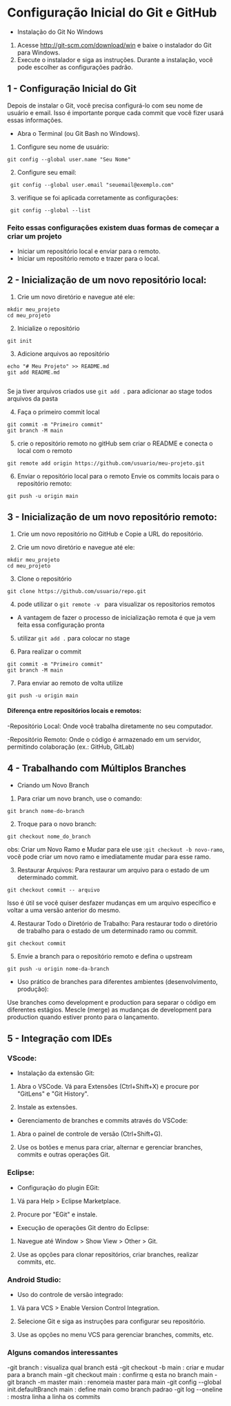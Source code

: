 #  Configuração Inicial do Git e GitHub
* Instalação do Git No Windows

1. Acesse  <http://git-scm.com/download/win> e baixe o instalador do Git para Windows.
2. Execute o instalador e siga as instruções. Durante a instalação, você pode escolher as configurações padrão.

## 1 - Configuração Inicial do Git 
Depois de instalar o Git, você precisa configurá-lo com seu nome de usuário e email. Isso é importante porque cada commit que você fizer usará essas informações.

* Abra o Terminal (ou Git Bash no Windows).
1. Configure seu nome de usuário:

```
git config --global user.name "Seu Nome"
```

2. Configure seu email:

```
 git config --global user.email "seuemail@exemplo.com"
``` 

3. verifique se foi aplicada corretamente as configurações:

```
 git config --global --list 
``` 

### Feito essas configurações existem duas formas de começar a criar um projeto
* Iniciar um repositório local e enviar para o remoto.
* Iniciar um repositório  remoto e trazer para o local.

## 2 - Inicialização de um novo repositório local:
1. Crie um novo diretório e navegue até ele:
``` 
mkdir meu_projeto
cd meu_projeto
``` 
2. Inicialize o repositório 
```
git init
``` 
3. Adicione arquivos ao repositório 

```
echo "# Meu Projeto" >> README.md
git add README.md
  
```
Se ja tiver arquivos criados use ` git add . ` para adicionar ao stage todos arquivos da pasta

4. Faça o primeiro commit local 
``` 
git commit -m "Primeiro commit"
git branch -M main
``` 

5. crie o repositório remoto no gitHub sem criar o README e conecta o local com o remoto 
``` 
git remote add origin https://github.com/usuario/meu-projeto.git
``` 

6.  Enviar o repositório local para o remoto
Envie os commits locais para o repositório remoto:
```
git push -u origin main
``` 

## 3 - Inicialização de um novo repositório remoto:
1. Crie um novo repositório no GitHub e Copie a URL do repositório.

2. Crie um novo diretório e navegue até ele:
``` 
mkdir meu_projeto
cd meu_projeto
``` 

3. Clone o repositório 
```
git clone https://github.com/usuario/repo.git
``` 

4. pode utilizar o `git remote -v ` para visualizar os repositorios remotos
* A vantagem de fazer o processo de inicialização remota é que ja vem feita essa configuração pronta  

5. utilizar ` git add . ` para colocar no stage 

6. Para realizar o commit 
```
git commit -m "Primeiro commit"
git branch -M main
``` 
7. Para enviar ao remoto de volta utilize 
```
git push -u origin main
``` 

#### Diferença entre repositórios locais e remotos:
-Repositório Local: Onde você trabalha diretamente no seu computador.

-Repositório Remoto: Onde o código é armazenado em um servidor, permitindo colaboração (ex.: GitHub, GitLab)

## 4 - Trabalhando com Múltiplos Branches
* Criando um Novo Branch

1. Para criar um novo branch, use o comando:
```
git branch nome-do-branch
``` 
2. Troque para o novo branch:
```
git checkout nome_do_branch
``` 
obs: Criar um Novo Ramo e Mudar para ele use :` git checkout -b novo-ramo `, você pode criar um novo ramo e imediatamente mudar para esse ramo.

3. Restaurar Arquivos: Para restaurar um arquivo para o estado de um determinado commit.
```
git checkout commit -- arquivo
``` 
Isso é útil se você quiser desfazer mudanças em um arquivo específico e voltar a uma versão anterior do mesmo.

4. Restaurar Todo o Diretório de Trabalho: Para restaurar todo o diretório de trabalho para o estado de um determinado ramo ou commit.
``` 
git checkout commit
``` 

5. Envie a branch para o repositório remoto e defina o upstream
```
git push -u origin nome-da-branch
```

* Uso prático de branches para diferentes ambientes (desenvolvimento, produção):

Use branches como development e production para separar o código em diferentes estágios.
Mescle (merge) as mudanças de development para production quando estiver pronto para o lançamento.

## 5 - Integração com IDEs
### VScode:
* Instalação da extensão Git:
1. Abra o VSCode.
Vá para Extensões (Ctrl+Shift+X) e procure por "GitLens" e "Git History".

2. Instale as extensões.

* Gerenciamento de branches e commits através do VSCode:
1. Abra o painel de controle de versão (Ctrl+Shift+G).

2. Use os botões e menus para criar, alternar e gerenciar branches, commits e outras operações Git.

### Eclipse:
* Configuração do plugin EGit:
1. Vá para Help > Eclipse Marketplace.

2. Procure por "EGit" e instale.

* Execução de operações Git dentro do Eclipse:
1. Navegue até Window > Show View > Other > Git.

2. Use as opções para clonar repositórios, criar branches, realizar commits, etc.

### Android Studio:
* Uso do controle de versão integrado:
1. Vá para VCS > Enable Version Control Integration.

2. Selecione Git e siga as instruções para configurar seu repositório.

3. Use as opções no menu VCS para gerenciar branches, commits, etc.




### Alguns comandos interessantes 
-git branch : visualiza qual branch está 
-git checkout -b main : criar e mudar para a branch main 
-git checkout main : confirme q esta no branch main
-git branch -m master main : renomeia master para main 
-git config --global init.defaultBranch main : define main como branch padrao 
-git log --oneline : mostra linha a linha os commits 
